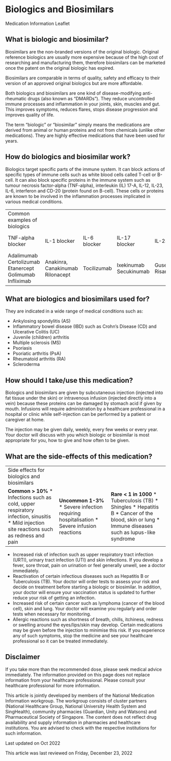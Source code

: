 # Biologics and Biosimilars

Medication Information Leaflet

What is biologic and biosimilar?
--------------------------------

Biosimilars are the non-branded versions of the original biologic. Original reference biologics are usually more expensive because of the high cost of researching and manufacturing them, therefore biosimilars can be marketed once the patent on the original biologic has expired.

Biosimilars are comparable in terms of quality, safety and efficacy to their version of an approved original biologics but are more affordable.

Both biologics and biosimilars are one kind of disease-modifying anti-rheumatic drugs (also known as “DMARDs”). They reduce uncontrolled immune processes and inflammation in your joints, skin, muscles and gut. This improves symptoms, reduces flares, stops disease progression and improves quality of life.

The term “biologic” or “biosimilar” simply means the medications are derived from animal or human proteins and not from chemicals (unlike other medications). They are highly effective medications that have been used for years.

How do biologics and biosimilar work?
-------------------------------------

Biologics target specific parts of the immune system. It can block actions of specific types of immune cells such as white blood cells called T-cell or B-cell. It can also block specific proteins in the immune system such as tumour necrosis factor-alpha (TNF-alpha), interleukin (IL) 17-A, IL-12, IL-23, IL-6, interferon and CD-20 (protein found on B-cell). These cells or proteins are known to be involved in the inflammation processes implicated in various medical conditions.

|  |  |  |  |  |  |  |  |  |
| --- | --- | --- | --- | --- | --- | --- | --- | --- |
| Common examples of biologics | | | | | | | | |
| ​TNF-alpha blocker | ​IL-1 blocker | ​IL-6 blocker | ​IL-17 blocker | ​IL-23 blocker | ​IL-12/23 blocker | ​B-cell blocker | ​T-cell blocker | ​Integrin receptor blocker |
| Adalimumab  Certolizumab  Etanercept  Golimumab  Infliximab | ​Anakinra, Canakinumab Rilonacept | ​Tocilizumab | Ixekinumab Secukinumab | Guselkumab Risankizumab | ​Ustekinumab | Belimumab Rituximab | ​Abatacept | ​Vedolizumab |

What are biologics and biosimilars used for?
--------------------------------------------

They are indicated in a wide range of medical conditions such as:

* Ankylosing spondylitis (AS)
* Inflammatory bowel disease (IBD) such as Crohn’s Disease (CD) and Ulcerative Colitis (UC)
* Juvenile (children) arthritis
* Multiple sclerosis (MS)
* Psoriasis
* Psoriatic arthritis (PsA)
* Rheumatoid arthritis (RA)
* Scleroderma

How should I take/use this medication?
--------------------------------------

Biologics and biosimilars are given by subcutaneous injection (injected into fat tissue under the skin) or intravenous infusion (injected directly into a vein) because these proteins can be damaged by stomach acid if given by mouth. Infusions will require administration by a healthcare professional in a hospital or clinic while self-injection can be performed by a patient or caregiver at home.

The injection may be given daily, weekly, every few weeks or every year. Your doctor will discuss with you which biologic or biosimilar is most appropriate for you, how to give and how often to be given.

What are the side-effects of this medication?
---------------------------------------------

|  |  |  |
| --- | --- | --- |
| ​Side effects for biologics and biosimilars | | |
| **​Common > 10%** * Infections such as cold, upper respiratory infection, sinusitis * Mild injection site reactions such as redness and pain | **Uncommon 1-3%** * Severe infection requiring hospitalisation * Severe infusion reactions | **Rare < 1 in 1000** * Tuberculosis (TB) * Shingles * Hepatitis B * Cancer of the blood, skin or lung * Immune diseases such as lupus-like syndrome |

* Increased risk of infection such as upper respiratory tract infection (URTI), urinary tract infection (UTI) and skin infections. If you develop a fever, sore throat, pain on urination or feel generally unwell, see a doctor immediately.
* Reactivation of certain infectious diseases such as Hepatitis B or Tuberculosis (TB). Your doctor will order tests to assess your risk and decide on treatment before starting a biologic or biosimilar. In addition, your doctor will ensure your vaccination status is updated to further reduce your risk of getting an infection.
* Increased risk of certain cancer such as lymphoma (cancer of the blood cell), skin and lung. Your doctor will examine you regularly and order tests when necessary for monitoring.
* Allergic reactions such as shortness of breath, chills, itchiness, redness or swelling around the eyes/lips/skin may develop. Certain medications may be given before the injection to minimise this risk. If you experience any of such symptoms, stop the medicine and see your healthcare professional so it can be treated immediately.

Disclaimer
----------

If you take more than the recommended dose, please seek medical advice immediately. The information provided on this page does not replace information from your healthcare professional. Please consult your healthcare professional for more information.

This article is jointly developed by members of the National Medication Information workgroup. The workgroup consists of cluster partners (National Healthcare Group, National University Health System and SingHealth), community pharmacies (Guardian, Unity and Watsons) and Pharmaceutical Society of Singapore. The content does not reflect drug availability and supply information in pharmacies and healthcare institutions. You are advised to check with the respective institutions for such information.

Last updated on Oct 2022

This article was last reviewed on
Friday, December 23, 2022